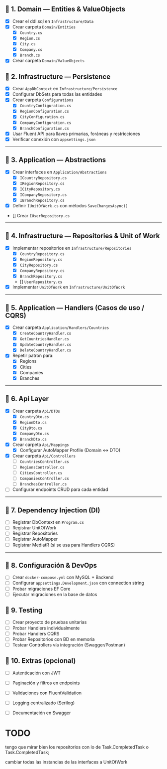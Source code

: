 ## 📌 1. Domain — Entities & ValueObjects
- [x] Crear el ddl.sql en `Infrastructure/Data`
- [x] Crear carpeta `Domain/Entities`
  - [x] `Country.cs`
  - [x] `Region.cs`
  - [x] `City.cs`
  - [x] `Company.cs`
  - [x] `Branch.cs`
- [x] Crear carpeta `Domain/ValueObjects`

## 📌 2. Infrastructure — Persistence
- [x] Crear `AppDbContext` en `Infrastructure/Persistence`
- [x] Configurar DbSets para todas las entidades
- [x] Crear carpeta `Configurations`
  - [x] `CountryConfiguration.cs`
  - [x] `RegionConfiguration.cs`
  - [x] `CityConfiguration.cs`
  - [x] `CompanyConfiguration.cs`
  - [x] `BranchConfiguration.cs`
- [x] Usar Fluent API para llaves primarias, foráneas y restricciones
- [x] Verificar conexión con `appsettings.json`

---

## 📌 3. Application — Abstractions
- [x] Crear interfaces en `Application/Abstractions`
  - [x] `ICountryRepository.cs`
  - [x] `IRegionRepository.cs`
  - [x] `ICityRepository.cs`
  - [x] `ICompanyRepository.cs`
  - [x] `IBranchRepository.cs`
- [x] Definir `IUnitOfWork.cs` con métodos `SaveChangesAsync()`
- [] Crear `IUserRepository.cs`
---

## 📌 4. Infrastructure — Repositories & Unit of Work
<!-- se usa Task.CompletedTask porque se usa el UnitOfWork en el Handler -->
- [x] Implementar repositorios en `Infrastructure/Repositories`
  - [x] `CountryRepository.cs`
  - [x] `RegionRepository.cs`
  - [x] `CityRepository.cs`
  - [x] `CompanyRepository.cs`
  - [x] `BranchRepository.cs`
  - [] `UserRepository.cs`
- [x] Implementar `UnitOfWork` en `Infrastructure/UnitOfWork`

---

## 📌 5. Application — Handlers (Casos de uso / CQRS)
- [x] Crear carpeta `Application/Handlers/Countries`
  - [x] `CreateCountryHandler.cs`
  - [x] `GetCountriesHandler.cs`
  - [x] `UpdateCountryHandler.cs`
  - [x] `DeleteCountryHandler.cs`
- [x] Repetir patrón para:
  - [x] Regions
  - [x] Cities
  - [x] Companies
  - [x] Branches

---

## 📌 6. Api Layer
- [x] Crear carpeta `Api/DTOs`
  - [x] `CountryDto.cs`
  - [x] `RegionDto.cs`
  - [x] `CityDto.cs`
  - [x] `CompanyDto.cs`
  - [x] `BranchDto.cs`
- [x] Crear carpeta `Api/Mappings`
  - [x] Configurar AutoMapper Profile (Domain ↔ DTO)
- [x] Crear carpeta `Api/Controllers`
  - [ ] `CountriesController.cs`
  - [ ] `RegionsController.cs`
  - [ ] `CitiesController.cs`
  - [ ] `CompaniesController.cs`
  - [ ] `BranchesController.cs`
- [ ] Configurar endpoints CRUD para cada entidad

---

## 📌 7. Dependency Injection (DI)
- [ ] Registrar DbContext en `Program.cs`
- [ ] Registrar UnitOfWork
- [ ] Registrar Repositories
- [ ] Registrar AutoMapper
- [ ] Registrar MediatR (si se usa para Handlers CQRS)

---

## 📌 8. Configuración & DevOps
- [ ] Crear `docker-compose.yml` con MySQL + Backend
- [ ] Configurar `appsettings.Development.json` con connection string
- [ ] Probar migraciones EF Core  
- [ ] Ejecutar migraciones en la base de datos

## 📌 9. Testing 
- [ ] Crear proyecto de pruebas unitarias
- [ ] Probar Handlers individualmente
- [ ] Probar Handlers CQRS
- [ ] Probar Repositorios con BD en memoria
- [ ] Testear Controllers vía integración (Swagger/Postman)

## 📌 10. Extras (opcional)
- [ ] Autenticación con JWT
- [ ] Paginación y filtros en endpoints
- [ ] Validaciones con FluentValidation
- [ ] Logging centralizado (Serilog)
- [ ] Documentación en Swagger



# TODO 
tengo que mirar bien los repositorios con lo de Task.CompletedTask o Task.CompletedTask;

cambiar todas las instancias de las interfaces a UnitOfWork